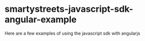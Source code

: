# smartystreets-javascript-sdk-angular-example

Here are a few examples of using the javascript sdk with angularjs
